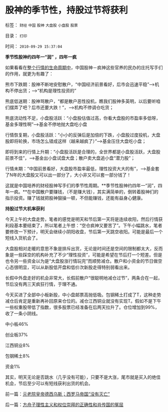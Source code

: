 # 股神的季节性，持股过节将获利

标签： `财经` `中国` `股神` `大盘股` `小盘股` `股票` 

目录： `打印`

时间： `2010-09-29 15:37:04`

**季节性股神约四年一“润” ，四年一疯**



如果看看在[整个行情的生命周期中](../../../2007/9/1/中国股市牛熊波段的传统生命周期.md)，中国股神－疯神这些官养的民办的庄托写手们的作用，就更为有趣了：

熊市下跌期：股神不断地安慰散户，“中国经济前景看好，后市会迅速平稳”——>机构不停出货；——>“机构是理性投资的”

熊底低迷期：股神骂散户，“都是散户恶性投机，瞧我们股神多英明，以后要听咱们摆弄了吧？后市还要大跌！”，——>机构不停调仓吃货；

熊底流动性不足，小盘股活跃：“小盘股估值过高，你看大盘股的市盈率多低呀，基金多理性啊”——>基金不停地抛大盘吃小盘

行情恢复期，小盘股活跃：“小小的反弹后是加倍的下跌，小盘股过度投机，大盘股即将轮换，市场怎么错成这样（越来越疯了）”——>基金压住大盘吃小盘；

即将到来的行情上升期：“小盘股活跃是合理的，全世界都是小盘股活跃，大盘股前景不佳”，——>基金出小盘试盘大盘；散户卖大盘追小盘“潜力股”；

行情未期：“中国前景看好，大盘股市盈率最低，理性投资大大的有”，——>基金套了N年的大盘股又可以出一部分了，大小非又可以套一部分钱了！

这就是中国培养的财经股神写手们的季节性周期。**季节性股神约四年一“润”，四年一疯。**在中国散户要赚钱，（不是赚大钱），其实满简单的，倒转着股神们的指示投资。赚了钱就把股神狠操一顿，不但能赚钱，还能有益身心健康。

**持股过节大机率获利**

今天上午的大盘走势，笔者的感觉是明天和节后第一天将是连续收阳，然后行情获利段基本要结束了，所以笔者上午想：“空仓疯神又要苦了”。下午小幅跳水，笔者要修改一下预计，明天会继续小阴阳收盘，节后第一天跳空收阳。可能是最后一个短线入货机会了。

大盘股相对走暖的意思不象是排斥出货，无论是时间还是空间的限制都太大，反而象是一些踩空的机构补充了不少“理性投资”，可能是希望在节后打一个短差。但是也令另一些资金以为是“大盘股涨行情玩完”而顺势减仓。散户和小资金的节日做空心态很明显，可以从新股低开盘和低价次新股走得特别弱看出来。

长假中外盘走好的机会非常大，长假前散户“很聪明地减仓过节”，两条合在一起，节后没有两三天疯狂行情，于理不通。

今天买进了全部中小板新股，中小盘邮票高抛低吸。包钢稀土打成了T，这种走势减仓后肯定是重新再补回原来仓位的。减仓江西铜业就没有实现T。假如不是下午一些权重股带低了指数，很多股票已经准备在后两天拉升了。仓位增加到99%，收了一条小阴线。

中小板46%

创业板37%

江西铜业8%

包钢稀土8%

资金1%

其实，明天无论是否跳水（几乎没有可能），只要不是大涨，尾市就是买入的绝佳机会，节后至少可以有短线获利出货的机会。



前一篇：[元老院皇帝德西乌斯；西罗马帝国“没有灭亡”](../../../2010/9/28/元老院皇帝德西乌斯；西罗马帝国“没有灭亡”.md)

后一篇：[方舟子理性主义和权位崇拜的正确性和肖传国的冤屈](../../../2010/9/29/方舟子理性主义和权位崇拜的正确性和肖传国的冤屈.md)
